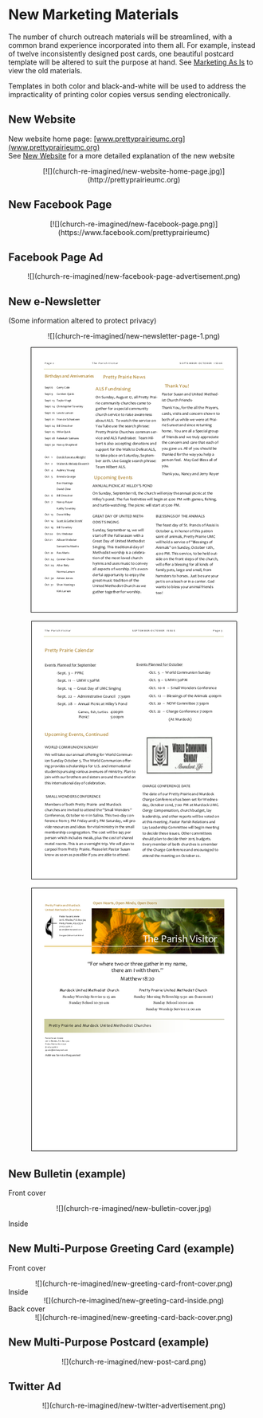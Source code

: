 # New Marketing Materials

The number of church outreach materials will be streamlined, with a common brand experience incorporated into them all. For example, instead of twelve inconsistently designed post cards, one beautiful postcard template will be altered to suit the purpose at hand. See [Marketing As Is](marketing_as_is.md) to view the old materials.

Templates in both color and black-and-white will be used to address the impracticality of printing color copies versus sending electronically.

## New Website
 
New website home page: [www.prettyprairieumc.org](www.prettyprairieumc.org)<br>
See [New Website](new_website.md) for a more detailed explanation of the new website
<center>
[![](church-re-imagined/new-website-home-page.jpg)](http://prettyprairieumc.org)
</center>

## New Facebook Page

<center>
[![](church-re-imagined/new-facebook-page.png)](https://www.facebook.com/prettyprairieumc)
</center>

## Facebook Page Ad

<center>
![](church-re-imagined/new-facebook-page-advertisement.png)
</center>

## New e-Newsletter
(Some information altered to protect privacy) 
<center>
![](church-re-imagined/new-newsletter-page-1.png)

![](church-re-imagined/new-newsletter-page-2.png)

![](church-re-imagined/new-newsletter-page-3.png)

![](church-re-imagined/new-newsletter-page-4.png)
</center>

## New Bulletin (example)

Front cover
<center>
![](church-re-imagined/new-bulletin-cover.jpg)
</center>

Inside

## New Multi-Purpose Greeting Card (example)

Front cover<br>
<center>
![](church-re-imagined/new-greeting-card-front-cover.png)
</center>
Inside<br>
<center>
![](church-re-imagined/new-greeting-card-inside.png)
</center>
Back cover<br>
<center>
![](church-re-imagined/new-greeting-card-back-cover.png)
</center>

## New Multi-Purpose Postcard (example)

<center>
![](church-re-imagined/new-post-card.png)
</center>

## Twitter Ad

<center>
![](church-re-imagined/new-twitter-advertisement.png)
</center>




